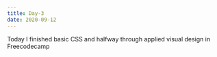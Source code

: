 ```yaml
---
title: Day-3
date: 2020-09-12
---
```


Today I finished basic CSS and halfway through applied visual design in Freecodecamp

